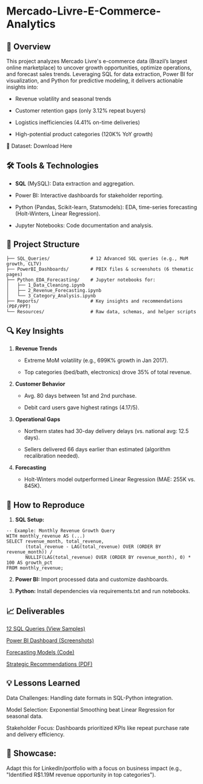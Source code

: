 # Mercado-Livre-E-Commerce-Analytics
##  **📌 Overview**

This project analyzes Mercado Livre's e-commerce data (Brazil’s largest online marketplace) to uncover growth opportunities, optimize operations, and forecast sales trends. Leveraging SQL for data extraction, Power BI for visualization, and Python for predictive modeling, it delivers actionable insights into:

- Revenue volatility and seasonal trends

- Customer retention gaps (only 3.12% repeat buyers)

- Logistics inefficiencies (4.41% on-time deliveries)

- High-potential product categories (120K% YoY growth)

🔗 Dataset: Download Here

## **🛠️ Tools & Technologies** 

- **SQL** (MySQL): Data extraction and aggregation.

- Power BI: Interactive dashboards for stakeholder reporting.

- Python (Pandas, Scikit-learn, Statsmodels): EDA, time-series forecasting (Holt-Winters, Linear Regression).

- Jupyter Notebooks: Code documentation and analysis.

## **📂 Project Structure**  
```
├── SQL_Queries/               # 12 Advanced SQL queries (e.g., MoM growth, CLTV)
├── PowerBI_Dashboards/        # PBIX files & screenshots (6 thematic pages)
├── Python_EDA_Forecasting/    # Jupyter notebooks for:
│   ├── 1_Data_Cleaning.ipynb  
│   ├── 2_Revenue_Forecasting.ipynb  
│   └── 3_Category_Analysis.ipynb  
├── Reports/                   # Key insights and recommendations (PDF/PPT)
└── Resources/                 # Raw data, schemas, and helper scripts

```
## 🔍 Key Insights

1. **Revenue Trends**

	- Extreme MoM volatility (e.g., 699K% growth in Jan 2017).

	- Top categories (bed/bath, electronics) drove 35% of total revenue.

2. **Customer Behavior**

	- Avg. 80 days between 1st and 2nd purchase.

	- Debit card users gave highest ratings (4.17/5).

3. **Operational Gaps**

	- Northern states had 30-day delivery delays (vs. national avg: 12.5 days).

	- Sellers delivered 66 days earlier than estimated (algorithm recalibration needed).

4. **Forecasting**

	- Holt-Winters model outperformed Linear Regression (MAE: 255K vs. 845K).

## 🚀 How to Reproduce
1. **SQL Setup:**

```
-- Example: Monthly Revenue Growth Query
WITH monthly_revenue AS (...)
SELECT revenue_month, total_revenue, 
       (total_revenue - LAG(total_revenue) OVER (ORDER BY revenue_month)) / 
       NULLIF(LAG(total_revenue) OVER (ORDER BY revenue_month), 0) * 100 AS growth_pct
FROM monthly_revenue;

```
2. **Power BI:**  Import processed data and customize dashboards.

3. **Python:**  Install dependencies via requirements.txt and run notebooks.


## 📈 Deliverables

[12 SQL Queries (View Samples)](./sql%20query/mercado%20livre%20capstone%20project.sql)

[Power BI Dashboard (Screenshots)](./Power%20BI)

[Forecasting Models (Code)](./Python%20analysis/capestone%20.ipynb)

[Strategic Recommendations (PDF)](./actionable.pdf)

## 💡 Lessons Learned

Data Challenges: Handling date formats in SQL-Python integration.

Model Selection: Exponential Smoothing beat Linear Regression for seasonal data.

Stakeholder Focus: Dashboards prioritized KPIs like repeat purchase rate and delivery efficiency.

## 🌟 Showcase:

Adapt this for LinkedIn/portfolio with a focus on business impact (e.g., "Identified R$1.19M revenue opportunity in top categories").
	
